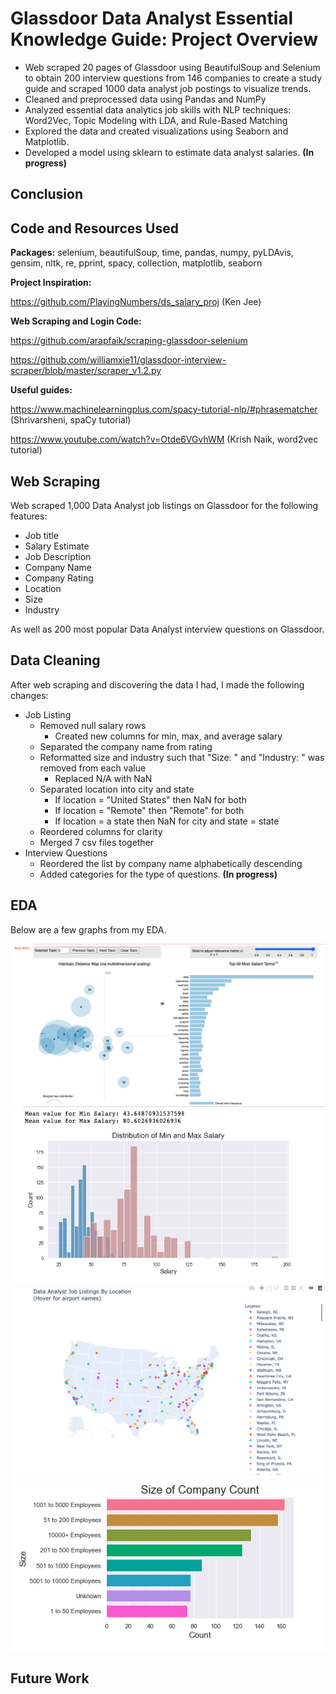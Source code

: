 # Glassdoor Data Analyst Essential Knowledge Guide: Project Overview 
* Web scraped 20 pages of Glassdoor using BeautifulSoup and Selenium to obtain 200 interview questions from 146 companies to create a study guide and scraped 1000 data analyst job postings to visualize trends.
* Cleaned and preprocessed data using Pandas and NumPy 
* Analyzed essential data analytics job skills with NLP techniques: Word2Vec, Topic Modeling with LDA, and Rule-Based Matching
* Explored the data and created visualizations using Seaborn and Matplotlib.
* Developed a model using sklearn to estimate data analyst salaries. **(In progress)**

## Conclusion


## Code and Resources Used 
**Packages:** selenium, beautifulSoup, time, pandas, numpy, pyLDAvis, gensim, nltk, re, pprint, spacy, collection, matplotlib, seaborn

**Project Inspiration:** 

https://github.com/PlayingNumbers/ds_salary_proj (Ken Jee)

**Web Scraping and Login Code:** 

https://github.com/arapfaik/scraping-glassdoor-selenium

https://github.com/williamxie11/glassdoor-interview-scraper/blob/master/scraper_v1.2.py

**Useful guides:**

https://www.machinelearningplus.com/spacy-tutorial-nlp/#phrasematcher (Shrivarsheni, spaCy tutorial)

https://www.youtube.com/watch?v=Otde6VGvhWM (Krish Naik, word2vec tutorial)


## Web Scraping
Web scraped 1,000 Data Analyst job listings on Glassdoor for the following features: 

* Job title
* Salary Estimate
* Job Description
* Company Name
* Company Rating
* Location
* Size
* Industry 

As well as 200 most popular Data Analyst interview questions on Glassdoor.

## Data Cleaning
After web scraping and discovering the data I had, I made the following changes:
* Job Listing
  * Removed null salary rows
    * Created new columns for min, max, and average salary
  * Separated the company name from rating 
  * Reformatted size and industry such that "Size: " and "Industry: " was removed from each value
    * Replaced N/A with NaN
  * Separated location into city and state
    * If location = "United States" then NaN for both
    * If location = "Remote" then "Remote" for both
    * If location = a state then NaN for city and state = state
  * Reordered columns for clarity
  * Merged 7 csv files together 
* Interview Questions
  * Reordered the list by company name alphabetically descending
  * Added categories for the type of questions. **(In progress)**
  
## EDA
Below are a few graphs from my EDA. 

![alt text](https://github.com/kodingwithkelly/GlassdoorProj/blob/main/Readme_pngs/LDA.png "LDA")
![alt text](https://github.com/kodingwithkelly/GlassdoorProj/blob/main/Readme_pngs/distribution_salary.png "Distribution Salary")
![alt text](https://github.com/kodingwithkelly/GlassdoorProj/blob/main/Readme_pngs/listing_map.png "Map of Listings")
![alt text](https://github.com/kodingwithkelly/GlassdoorProj/blob/main/Readme_pngs/size_count.png "Size Count")

## Future Work

